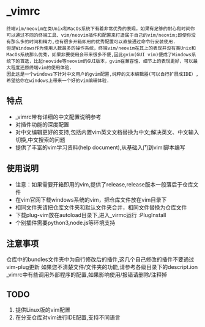 # _vimrc

    终端vim/neovim在类Unix和MacOs系统下有着非常优秀的表现，如果有足够的耐心和时间你可以通过不同的终端工具、vim/neovim插件和配置来打造属于自己的vim/neovim;即使你没有那么多的时间和精力,也有很多开箱即用的优秀配置可以直接通过命令行安装使用.   
    但是Windows作为使用人数最多的操作系统，终端vim/neovim在其上的表现并没有类Unix和MacOs系统那么优秀，如果非要使用会带来很多不便,因此gvim(GUI vim)便成了Windows系统下的首选，比起neovide等neovim的GUI版本，gvim在兼容性、细节上的表现更好，可以最大程度还原终端vim的使用体验.
    因此这是一个windows下针对中文用户的gvim配置,纯粹的文本编辑器(可以自行扩展成IDE）,希望给你在windows上带来一个好的vim编辑体验.

## 特点

+ _vimrc带有详细的中文配置说明参考   
+ 对插件功能的深度配置  
+ 对中文编辑更好的支持,包括内置vim英文文档替换为中文;解决英文、中文输入切换,中文搜索的问题
+ 提供了丰富的vim学习资料(help document),从基础入门到viml脚本编写


## 使用说明

+ 注意：如果需要开箱即用的vim,提供了release,release版本一般落后于仓库文件  
+ 在vim官网下载windows系统的vim，把仓库文件放在vim目录下  
+ 相同文件夹请把仓库文件夹和默认文件夹合并，相同文件替换为仓库文件  
+ 下载plug-vim放在autoload目录下,进入_virmc运行  :PlugInstall  
+ 个别插件需要python3,node.js等环境支持   

## 注意事项

仓库中的bundles文件夹中为自行修改后的插件,这几个自己修改的插件不要通过vim-plug更新
如果您不清楚文件/文件夹的功能,请参考各级目录下的descript.ion  
_vimrc中有些调用外部程序的配置,如果影响使用/报错请删除/注释掉  

## TODO

1. 提供Linux版的vim配置  
2. 在分支仓库对vim进行IDE配置,支持不同语言  
